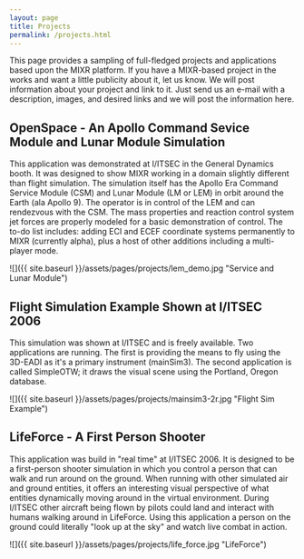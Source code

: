 ```yaml
---
layout: page
title: Projects
permalink: /projects.html
---
```

This page provides a sampling of full-fledged projects and applications based upon the MIXR platform. If you have a MIXR-based project in the works and want a little publicity about it, let us know. We will post information about your project and link to it. Just send us an e-mail with a description, images, and desired links and we will post the information here.

## OpenSpace - An Apollo Command Sevice Module and Lunar Module Simulation

This application was demonstrated at I/ITSEC in the General Dynamics booth. It was designed to show MIXR working in a domain slightly different than flight simulation. The simulation itself has the Apollo Era Command Service Module (CSM) and Lunar Module (LM or LEM) in orbit around the Earth (ala Apollo 9). The operator is in control of the LEM and can rendezvous with the CSM. The mass properties and reaction control system jet forces are properly modeled for a basic demonstration of control. The to-do list includes: adding ECI and ECEF coordinate systems permanently to MIXR (currently alpha), plus a host of other additions including a multi-player mode.

![]({{ site.baseurl }}/assets/pages/projects/lem_demo.jpg "Service and Lunar Module")

## Flight Simulation Example Shown at I/ITSEC 2006

This simulation was shown at I/ITSEC and is freely available. Two applications are running. The first is providing the means to fly using the 3D-EADI as it's a primary instrument (mainSim3). The second application is called SimpleOTW; it draws the visual scene using the Portland, Oregon database.

![]({{ site.baseurl }}/assets/pages/projects/mainsim3-2r.jpg "Flight Sim Example")

## LifeForce - A First Person Shooter

This application was build in "real time" at I/ITSEC 2006. It is designed to be a first-person shooter simulation in which you control a person that can walk and run around on the ground. When running with other simulated air and ground entities, it offers an interesting visual perspective of what entities dynamically moving around in the virtual environment. During I/ITSEC other aircraft being flown by pilots could land and interact with humans walking around in LifeForce. Using this application a person on the ground could literally "look up at the sky" and watch live combat in action.

![]({{ site.baseurl }}/assets/pages/projects/life_force.jpg "LifeForce")


